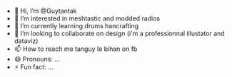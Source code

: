 - 👋 Hi, I’m @Guytantak
- 👀 I’m interested in meshtastic and modded radios
- 🌱 I’m currently learning drums hancrafting
- 💞️ I’m looking to collaborate on design (i'm a professionnal illustator and dataviz)
- 📫 How to reach me tanguy le bihan on fb
- 😄 Pronouns: ...
- ⚡ Fun fact: ...

<!---
Guytantak/Guytantak is a ✨ special ✨ repository because its `README.md` (this file) appears on your GitHub profile.
You can click the Preview link to take a look at your changes.
--->

